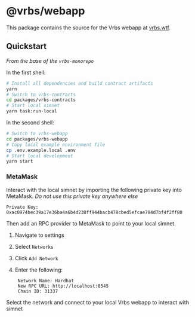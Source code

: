 # @vrbs/webapp

This package contains the source for the Vrbs webapp at [vrbs.wtf](https://vrbs.wtf).

## Quickstart

_From the base of the `vrbs-monorepo`_

In the first shell:

```sh
# Install all dependencies and build contract artifacts
yarn
# Switch to vrbs-contracts
cd packages/vrbs-contracts
# Start local simnet
yarn task:run-local
```

In the second shell:

```sh
# Switch to vrbs-webapp
cd packages/vrbs-webapp
# Copy local example environment file
cp .env.example.local .env
# Start local development
yarn start
```

### MetaMask

Interact with the local simnet by importing the following private key into MetaMask. _Do not use this private key anywhere else_

```
Private Key:
0xac0974bec39a17e36ba4a6b4d238ff944bacb478cbed5efcae784d7bf4f2ff80
```

Then add an RPC provider to MetaMask to point to your local simnet.

1.  Navigate to settings
2.  Select `Networks`
3.  Click `Add Network`
4.  Enter the following:

         Network Name: Hardhat
         New RPC URL: http://localhost:8545
         Chain ID: 31337

Select the network and connect to your local Vrbs webapp to interact with simnet
